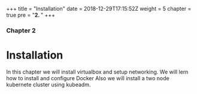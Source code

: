 +++
title = "Installation"
date = 2018-12-29T17:15:52Z
weight = 5
chapter = true
pre = "<b>2. </b>"
+++
### Chapter 2

# Installation

In this chapter we will install virtualbox and setup networking.
We will lern how to install and configure Docker
Also we will install a two node kubernete cluster using kubeadm.
